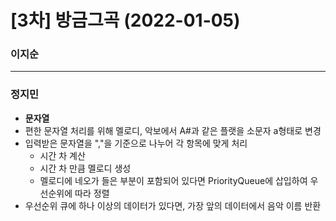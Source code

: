 # [3차] 방금그곡 (2022-01-05)
### 이지순

---
### 정지민
* **문자열**
* 편한 문자열 처리를 위해 멜로디, 악보에서 A#과 같은 플랫을 소문자 a형태로 변경
* 입력받은 문자열을 ","을 기준으로 나누어 각 항목에 맞게 처리
  * 시간 차 계산
  * 시간 차 만큼 멜로디 생성
  * 멜로디에 네오가 들은 부분이 포함되어 있다면 PriorityQueue에 삽입하여 우선순위에 따라 정렬
* 우선순위 큐에 하나 이상의 데이터가 있다면, 가장 앞의 데이터에서 음악 이름 반환
